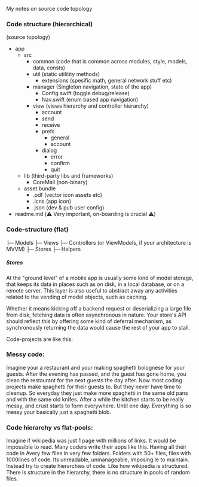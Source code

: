 My notes on source code topology<!--more-->

### Code structure (hierarchical)
(source topology)
- app
   - src
      - common (code that is common across modules, style, models, data, consts)
      - util (static utilitity methods)
         - extensions (spesific math, general network stuff etc)
      - manager (Singleton navigation, state of the app)
         - Config.swift (toggle debug/release)
         - Nav.swift (enum based app navigation)
      - view (views hierarchy and controller hierarchy)
         - account
         - send
         - receive
         - prefs
            - general
            - account
         - dialog
            - error
            - confirm
            - quit
   - lib (third-party libs and frameworks)
      - CoreMail (non-binary)
   - asset.bundle
      - .pdf (vector icon assets etc)
      - .icns (app icon)
      - .json (dev & pub user config)
- readme.md (⚠️️ Very important, on-boarding is crucial ⚠️️)


### Code-structure (flat)

├─ Models
├─ Views
├─ Controllers (or ViewModels, if your architecture is MVVM)
├─ Stores
├─ Helpers


##### Stores
At the "ground level" of a mobile app is usually some kind of model storage, that keeps its data in places such as on disk, in a local database, or on a remote server. This layer is also useful to abstract away any activities related to the vending of model objects, such as caching.

Whether it means kicking off a backend request or deserializing a large file from disk, fetching data is often asynchronous in nature. Your store's API should reflect this by offering some kind of deferral mechanism, as synchronously returning the data would cause the rest of your app to stall.

Code-projects are like this:

### Messy code:
Imagine your a restaurant and your making spaghetti bolognese for your guests. After the evening has passed, and the guest has gone home, you clean the restaurant for the next guests the day after. Now most coding projects make spaghetti for their guests to. But they never have time to cleanup. So everyday they just make more spaghetti in the same old pans and with the same old knifes. After a while the kitchen starts to be really messy, and crust starts to form everywhere. Until one day. Everything is so messy your basically just a spaghetti blob.

### Code hierarchy vs flat-pools:
Imagine if wikipedia was just 1 page with millions of links. It would be impossible to read. Many coders write their apps like this. Having all their code in Avery few files in very few folders. Folders with 50+ files, files with 1000lines of code. Its unreadable, unmanageable, imposing le to maintain. Instead try to create hierarchies of code. Like how wikipedia is structured. There is structure in the hierarchy, there is no structure in pools of random files.
